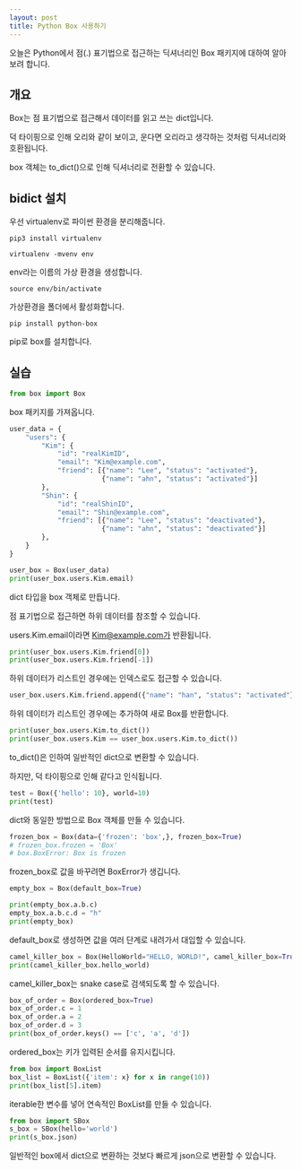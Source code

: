 ```yaml
---
layout: post
title: Python Box 사용하기
---
```


오늘은 Python에서 점(.) 표기법으로 접근하는 딕셔너리인 Box 패키지에 대하여 알아보려 합니다.

## 개요

Box는 점 표기법으로 접근해서 데이터를 읽고 쓰는 dict입니다.

덕 타이핑으로 인해 오리와 같이 보이고, 운다면 오리라고 생각하는 것처럼 딕셔너리와 호환됩니다.

box 객체는 to_dict()으로 인해 딕셔너리로 전환할 수 있습니다.

## bidict 설치

우선 virtualenv로 파이썬 환경을 분리해줍니다.

```
pip3 install virtualenv
```

```
virtualenv -mvenv env
```

env라는 이름의 가상 환경을 생성합니다.

```
source env/bin/activate
```

가상환경을 폴더에서 활성화합니다.

```
pip install python-box
```

pip로 box를 설치합니다.

## 실습

```python
from box import Box
```

box 패키지를 가져옵니다.

```python
user_data = {
    "users": {
        "Kim": {
            "id": "realKimID",
            "email": "Kim@example.com",
            "friend": [{"name": "Lee", "status": "activated"},
                       {"name": "ahn", "status": "activated"}]
        },
        "Shin": {
            "id": "realShinID",
            "email": "Shin@example.com",
            "friend": [{"name": "Lee", "status": "deactivated"},
                       {"name": "ahn", "status": "deactivated"}]
        },
    }
}

user_box = Box(user_data)
print(user_box.users.Kim.email)
```

dict 타입을 box 객체로 만듭니다.

점 표기법으로 접근하면 하위 데이터를 참조할 수 있습니다.

users.Kim.email이라면 Kim@example.com가 반환됩니다.

```python
print(user_box.users.Kim.friend[0])
print(user_box.users.Kim.friend[-1])
```

하위 데이터가 리스트인 경우에는 인덱스로도 접근할 수 있습니다.

```python
user_box.users.Kim.friend.append({"name": "han", "status": "activated"})
```

하위 데이터가 리스트인 경우에는 추가하여 새로 Box를 반환합니다.

```python
print(user_box.users.Kim.to_dict())
print(user_box.users.Kim == user_box.users.Kim.to_dict())
```

to_dict()은 인하여 일반적인 dict으로 변환할 수 있습니다.

하지만, 덕 타이핑으로 인해 같다고 인식됩니다.

```python
test = Box({'hello': 10}, world=10)
print(test)
```

dict와 동일한 방법으로 Box 객체를 만들 수 있습니다.

```python
frozen_box = Box(data={'frozen': 'box',}, frozen_box=True)
# frozen_box.frozen = 'Box'
# box.BoxError: Box is frozen
```

frozen_box로 값을 바꾸려면 BoxError가 생깁니다.

```python
empty_box = Box(default_box=True)

print(empty_box.a.b.c)
empty_box.a.b.c.d = "h"
print(empty_box)
```

default_box로 생성하면 값을 여러 단계로 내려가서 대입할 수 있습니다.

```python
camel_killer_box = Box(HelloWorld="HELLO, WORLD!", camel_killer_box=True)
print(camel_killer_box.hello_world)
```

camel_killer_box는 snake case로 검색되도록 할 수 있습니다.

```python
box_of_order = Box(ordered_box=True)
box_of_order.c = 1
box_of_order.a = 2
box_of_order.d = 3
print(box_of_order.keys() == ['c', 'a', 'd'])
```

ordered_box는 키가 입력된 순서를 유지시킵니다.

```python
from box import BoxList
box_list = BoxList({'item': x} for x in range(10))
print(box_list[5].item)
```

iterable한 변수를 넣어 연속적인 BoxList를 만들 수 있습니다.

```python
from box import SBox
s_box = SBox(hello='world')
print(s_box.json)
```

일반적인 box에서 dict으로 변환하는 것보다 빠르게 json으로 변환할 수 있습니다.
